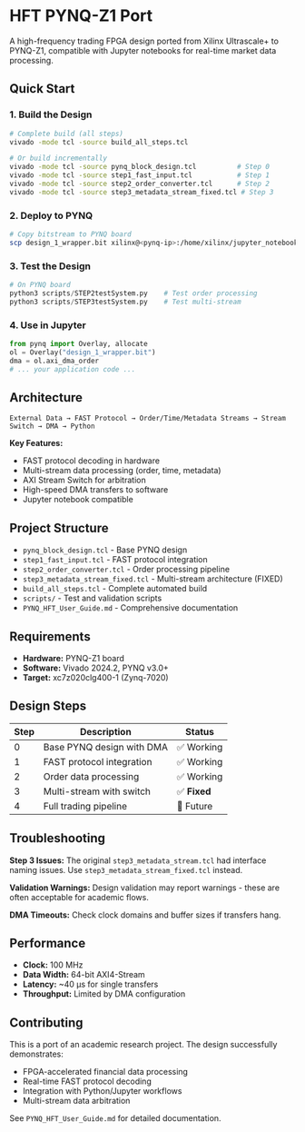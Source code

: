 # HFT PYNQ-Z1 Port

A high-frequency trading FPGA design ported from Xilinx Ultrascale+ to PYNQ-Z1, compatible with Jupyter notebooks for real-time market data processing.

## Quick Start

### 1. Build the Design
```bash
# Complete build (all steps)
vivado -mode tcl -source build_all_steps.tcl

# Or build incrementally
vivado -mode tcl -source pynq_block_design.tcl          # Step 0
vivado -mode tcl -source step1_fast_input.tcl           # Step 1  
vivado -mode tcl -source step2_order_converter.tcl      # Step 2
vivado -mode tcl -source step3_metadata_stream_fixed.tcl # Step 3
```

### 2. Deploy to PYNQ
```bash
# Copy bitstream to PYNQ board
scp design_1_wrapper.bit xilinx@<pynq-ip>:/home/xilinx/jupyter_notebooks/HFT/core/
```

### 3. Test the Design
```python
# On PYNQ board
python3 scripts/STEP2testSystem.py    # Test order processing
python3 scripts/STEP3testSystem.py    # Test multi-stream
```

### 4. Use in Jupyter
```python
from pynq import Overlay, allocate
ol = Overlay("design_1_wrapper.bit")
dma = ol.axi_dma_order
# ... your application code ...
```

## Architecture

```
External Data → FAST Protocol → Order/Time/Metadata Streams → Stream Switch → DMA → Python
```

**Key Features:**
- FAST protocol decoding in hardware
- Multi-stream data processing (order, time, metadata)
- AXI Stream Switch for arbitration  
- High-speed DMA transfers to software
- Jupyter notebook compatible

## Project Structure

- `pynq_block_design.tcl` - Base PYNQ design
- `step1_fast_input.tcl` - FAST protocol integration
- `step2_order_converter.tcl` - Order processing pipeline
- `step3_metadata_stream_fixed.tcl` - Multi-stream architecture (FIXED)
- `build_all_steps.tcl` - Complete automated build
- `scripts/` - Test and validation scripts
- `PYNQ_HFT_User_Guide.md` - Comprehensive documentation

## Requirements

- **Hardware:** PYNQ-Z1 board
- **Software:** Vivado 2024.2, PYNQ v3.0+
- **Target:** xc7z020clg400-1 (Zynq-7020)

## Design Steps

| Step | Description | Status |
|------|-------------|--------|
| 0 | Base PYNQ design with DMA | ✅ Working |
| 1 | FAST protocol integration | ✅ Working |
| 2 | Order data processing | ✅ Working |  
| 3 | Multi-stream with switch | ✅ **Fixed** |
| 4 | Full trading pipeline | 🚧 Future |

## Troubleshooting

**Step 3 Issues:** The original `step3_metadata_stream.tcl` had interface naming issues. Use `step3_metadata_stream_fixed.tcl` instead.

**Validation Warnings:** Design validation may report warnings - these are often acceptable for academic flows.

**DMA Timeouts:** Check clock domains and buffer sizes if transfers hang.

## Performance

- **Clock:** 100 MHz
- **Data Width:** 64-bit AXI4-Stream  
- **Latency:** ~40 μs for single transfers
- **Throughput:** Limited by DMA configuration

## Contributing

This is a port of an academic research project. The design successfully demonstrates:
- FPGA-accelerated financial data processing
- Real-time FAST protocol decoding
- Integration with Python/Jupyter workflows
- Multi-stream data arbitration

See `PYNQ_HFT_User_Guide.md` for detailed documentation.
